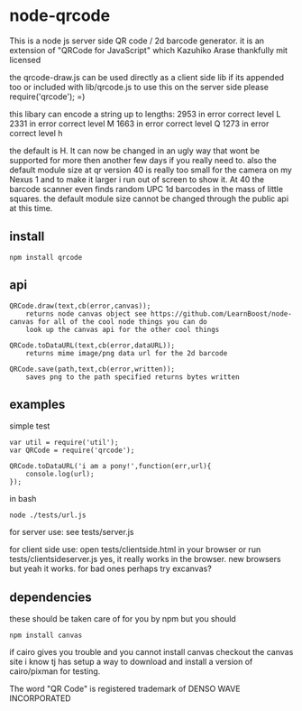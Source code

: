 node-qrcode
===========


This is a node js server side QR code / 2d barcode generator.
it is an extension of "QRCode for JavaScript" which Kazuhiko Arase thankfully mit licensed

the qrcode-draw.js can be used  directly as a client side lib if its appended too or included with lib/qrcode.js
to use this on the server side please require('qrcode'); =)

this libary can encode a string up to lengths:
2953 in error correct level L
2331 in error correct level M
1663 in error correct level Q
1273 in error correct level h

the default is H. 
It can now be changed in an ugly way that wont be supported for more then another few days if you really need to.
also the default module size at qr version 40 is really too small for the camera on my Nexus 1 and to make it larger i run out of screen to show it. At 40 the barcode scanner even finds random UPC 1d barcodes in the mass of little squares.
the default module size cannot be changed through the public api at this time.

install
-------

	npm install qrcode

api
---
	QRCode.draw(text,cb(error,canvas));
		returns node canvas object see https://github.com/LearnBoost/node-canvas for all of the cool node things you can do
		look up the canvas api for the other cool things

	QRCode.toDataURL(text,cb(error,dataURL));
		returns mime image/png data url for the 2d barcode 

	QRCode.save(path,text,cb(error,written));
		saves png to the path specified returns bytes written
	
examples
--------
simple test

	var util = require('util');
	var QRCode = require('qrcode');

	QRCode.toDataURL('i am a pony!',function(err,url){
		console.log(url);
	});

in bash

	node ./tests/url.js


for server use:
see tests/server.js

for client side use:
open tests/clientside.html in your browser
or run tests/clientsideserver.js
yes, it really works in the browser. new browsers but yeah it works.
for bad ones perhaps try excanvas?

dependencies
------------
these should be taken care of for you by npm but you should

	npm install canvas

if cairo gives you trouble and you cannot install canvas checkout the canvas site i know tj has setup a way to download and install a version of cairo/pixman for testing.

The word "QR Code" is registered trademark of 
DENSO WAVE INCORPORATED